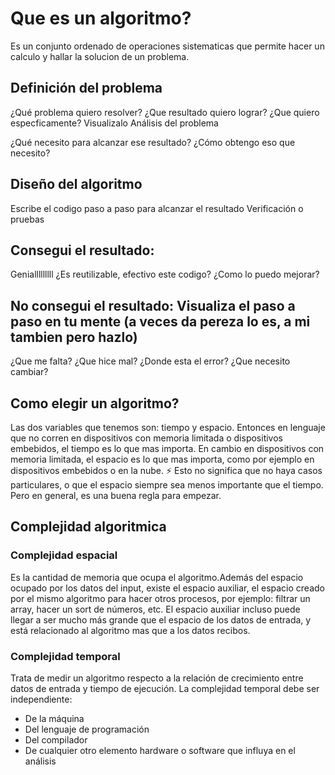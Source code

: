 # Que es un algoritmo?

Es un conjunto ordenado de operaciones sistematicas que permite hacer un calculo y hallar la solucion de un problema.

## Definición del problema

¿Qué problema quiero resolver?
¿Que resultado quiero lograr?
¿Que quiero especficamente? Visualizalo
Análisis del problema

¿Qué necesito para alcanzar ese resultado?
¿Cómo obtengo eso que necesito?
## Diseño del algoritmo

Escribe el codigo paso a paso para alcanzar el resultado
Verificación o pruebas

## Consegui el resultado:

Genialllllllll
¿Es reutilizable, efectivo este codigo?
¿Como lo puedo mejorar?

## No consegui el resultado: Visualiza el paso a paso en tu mente (a veces da pereza lo es, a mi tambien pero hazlo)

¿Que me falta?
¿Que hice mal?
¿Donde esta el error?
¿Que necesito cambiar?

## Como elegir un algoritmo?
Las dos variables que tenemos son: tiempo y espacio. Entonces en lenguaje que no corren en dispositivos con memoria limitada o dispositivos embebidos, el tiempo es lo que mas importa. En cambio en dispositivos con memoria limitada, el espacio es lo que mas importa, como por ejemplo en dispositivos embebidos o en la nube.
⚡ Esto no significa que no haya casos particulares, o que el espacio siempre sea menos importante que el tiempo. Pero en general, es una buena regla para empezar.

## Complejidad algoritmica 
### Complejidad espacial 
Es la cantidad de memoria que ocupa el algoritmo.Además del espacio ocupado por los datos del input, existe el espacio auxiliar, el espacio creado por el mismo algoritmo para hacer otros procesos, por ejemplo: filtrar un array, hacer un sort de números, etc. El espacio auxiliar incluso puede llegar a ser mucho más grande que el espacio de los datos de entrada, y está relacionado al algoritmo mas que a los datos recibos.

### Complejidad temporal
Trata de medir un algoritmo respecto a la relación de crecimiento entre datos de entrada y tiempo de ejecución. 
La complejidad temporal debe ser independiente:
- De la máquina
- Del lenguaje de programación
- Del compilador
- De cualquier otro elemento hardware o software que influya en el análisis

